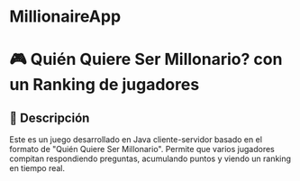 # MillionaireApp

# 🎮 Quién Quiere Ser Millonario? con un Ranking de jugadores

## 📌 Descripción
Este es un juego desarrollado en Java cliente-servidor basado en el formato de "Quién Quiere Ser Millonario". Permite que varios jugadores compitan respondiendo preguntas, acumulando puntos y viendo un ranking en tiempo real.
